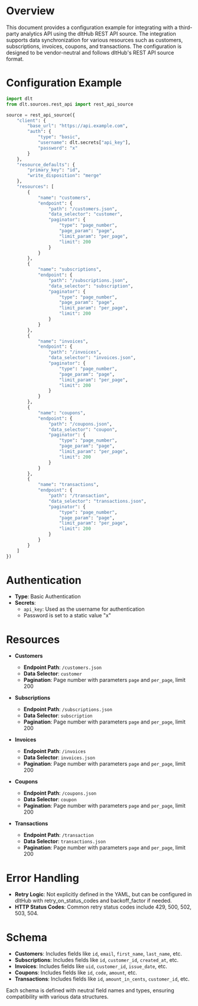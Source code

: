 # Overview

This document provides a configuration example for integrating with a third-party analytics API using the dltHub REST API source. The integration supports data synchronization for various resources such as customers, subscriptions, invoices, coupons, and transactions. The configuration is designed to be vendor-neutral and follows dltHub's REST API source format.

# Configuration Example

```python
import dlt
from dlt.sources.rest_api import rest_api_source

source = rest_api_source({
    "client": {
        "base_url": "https://api.example.com",
        "auth": {
            "type": "basic",
            "username": dlt.secrets["api_key"],
            "password": "x"
        }
    },
    "resource_defaults": {
        "primary_key": "id",
        "write_disposition": "merge"
    },
    "resources": [
        {
            "name": "customers",
            "endpoint": {
                "path": "/customers.json",
                "data_selector": "customer",
                "paginator": {
                    "type": "page_number",
                    "page_param": "page",
                    "limit_param": "per_page",
                    "limit": 200
                }
            }
        },
        {
            "name": "subscriptions",
            "endpoint": {
                "path": "/subscriptions.json",
                "data_selector": "subscription",
                "paginator": {
                    "type": "page_number",
                    "page_param": "page",
                    "limit_param": "per_page",
                    "limit": 200
                }
            }
        },
        {
            "name": "invoices",
            "endpoint": {
                "path": "/invoices",
                "data_selector": "invoices.json",
                "paginator": {
                    "type": "page_number",
                    "page_param": "page",
                    "limit_param": "per_page",
                    "limit": 200
                }
            }
        },
        {
            "name": "coupons",
            "endpoint": {
                "path": "/coupons.json",
                "data_selector": "coupon",
                "paginator": {
                    "type": "page_number",
                    "page_param": "page",
                    "limit_param": "per_page",
                    "limit": 200
                }
            }
        },
        {
            "name": "transactions",
            "endpoint": {
                "path": "/transaction",
                "data_selector": "transactions.json",
                "paginator": {
                    "type": "page_number",
                    "page_param": "page",
                    "limit_param": "per_page",
                    "limit": 200
                }
            }
        }
    ]
})
```

# Authentication

- **Type**: Basic Authentication
- **Secrets**: 
  - `api_key`: Used as the username for authentication
  - Password is set to a static value "x"

# Resources

- **Customers**
  - **Endpoint Path**: `/customers.json`
  - **Data Selector**: `customer`
  - **Pagination**: Page number with parameters `page` and `per_page`, limit 200

- **Subscriptions**
  - **Endpoint Path**: `/subscriptions.json`
  - **Data Selector**: `subscription`
  - **Pagination**: Page number with parameters `page` and `per_page`, limit 200

- **Invoices**
  - **Endpoint Path**: `/invoices`
  - **Data Selector**: `invoices.json`
  - **Pagination**: Page number with parameters `page` and `per_page`, limit 200

- **Coupons**
  - **Endpoint Path**: `/coupons.json`
  - **Data Selector**: `coupon`
  - **Pagination**: Page number with parameters `page` and `per_page`, limit 200

- **Transactions**
  - **Endpoint Path**: `/transaction`
  - **Data Selector**: `transactions.json`
  - **Pagination**: Page number with parameters `page` and `per_page`, limit 200

# Error Handling

- **Retry Logic**: Not explicitly defined in the YAML, but can be configured in dltHub with retry_on_status_codes and backoff_factor if needed.
- **HTTP Status Codes**: Common retry status codes include 429, 500, 502, 503, 504.

# Schema

- **Customers**: Includes fields like `id`, `email`, `first_name`, `last_name`, etc.
- **Subscriptions**: Includes fields like `id`, `customer_id`, `created_at`, etc.
- **Invoices**: Includes fields like `uid`, `customer_id`, `issue_date`, etc.
- **Coupons**: Includes fields like `id`, `code`, `amount`, etc.
- **Transactions**: Includes fields like `id`, `amount_in_cents`, `customer_id`, etc.

Each schema is defined with neutral field names and types, ensuring compatibility with various data structures.